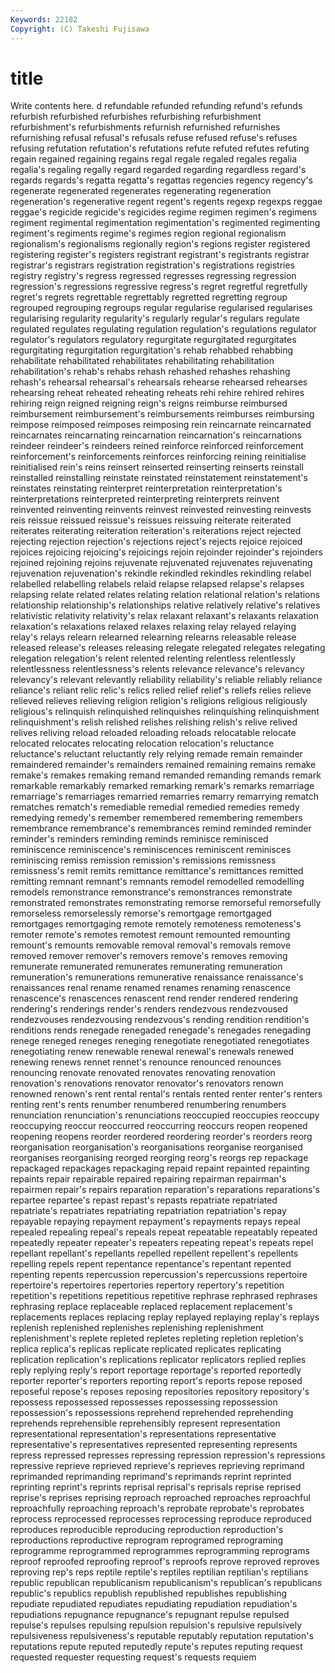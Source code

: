 ```yaml
---
Keywords: 22182 
Copyright: (C) Takeshi Fujisawa
---
```


# title

Write contents here.
d refundable refunded refunding refund's
refunds refurbish refurbished refurbishes refurbishing refurbishment refurbishment's refurbishments refurnish refurnished
refurnishes refurnishing refusal refusal's refusals refuse refused refuse's refuses refusing
refutation refutation's refutations refute refuted refutes refuting regain regained regaining
regains regal regale regaled regales regalia regalia's regaling regally regard
regarded regarding regardless regard's regards regards's regatta regatta's regattas regencies
regency regency's regenerate regenerated regenerates regenerating regeneration regeneration's regenerative regent
regent's regents regexp regexps reggae reggae's regicide regicide's regicides regime
regimen regimen's regimens regiment regimental regimentation regimentation's regimented regimenting regiment's
regiments regime's regimes region regional regionalism regionalism's regionalisms regionally region's
regions register registered registering register's registers registrant registrant's registrants registrar
registrar's registrars registration registration's registrations registries registry registry's regress regressed
regresses regressing regression regression's regressions regressive regress's regret regretful regretfully
regret's regrets regrettable regrettably regretted regretting regroup regrouped regrouping regroups
regular regularise regularised regularises regularising regularity regularity's regularly regular's regulars
regulate regulated regulates regulating regulation regulation's regulations regulator regulator's regulators
regulatory regurgitate regurgitated regurgitates regurgitating regurgitation regurgitation's rehab rehabbed rehabbing
rehabilitate rehabilitated rehabilitates rehabilitating rehabilitation rehabilitation's rehab's rehabs rehash rehashed
rehashes rehashing rehash's rehearsal rehearsal's rehearsals rehearse rehearsed rehearses rehearsing
reheat reheated reheating reheats rehi rehire rehired rehires rehiring reign
reigned reigning reign's reigns reimburse reimbursed reimbursement reimbursement's reimbursements reimburses
reimbursing reimpose reimposed reimposes reimposing rein reincarnate reincarnated reincarnates reincarnating
reincarnation reincarnation's reincarnations reindeer reindeer's reindeers reined reinforce reinforced reinforcement
reinforcement's reinforcements reinforces reinforcing reining reinitialise reinitialised rein's reins reinsert
reinserted reinserting reinserts reinstall reinstalled reinstalling reinstate reinstated reinstatement reinstatement's
reinstates reinstating reinterpret reinterpretation reinterpretation's reinterpretations reinterpreted reinterpreting reinterprets reinvent
reinvented reinventing reinvents reinvest reinvested reinvesting reinvests reis reissue reissued
reissue's reissues reissuing reiterate reiterated reiterates reiterating reiteration reiteration's reiterations
reject rejected rejecting rejection rejection's rejections reject's rejects rejoice rejoiced
rejoices rejoicing rejoicing's rejoicings rejoin rejoinder rejoinder's rejoinders rejoined rejoining
rejoins rejuvenate rejuvenated rejuvenates rejuvenating rejuvenation rejuvenation's rekindle rekindled rekindles
rekindling relabel relabelled relabelling relabels relaid relapse relapsed relapse's relapses
relapsing relate related relates relating relation relational relation's relations relationship
relationship's relationships relative relatively relative's relatives relativistic relativity relativity's relax
relaxant relaxant's relaxants relaxation relaxation's relaxations relaxed relaxes relaxing relay
relayed relaying relay's relays relearn relearned relearning relearns releasable release
released release's releases releasing relegate relegated relegates relegating relegation relegation's
relent relented relenting relentless relentlessly relentlessness relentlessness's relents relevance relevance's
relevancy relevancy's relevant relevantly reliability reliability's reliable reliably reliance reliance's
reliant relic relic's relics relied relief relief's reliefs relies relieve
relieved relieves relieving religion religion's religions religious religiously religious's relinquish
relinquished relinquishes relinquishing relinquishment relinquishment's relish relished relishes relishing relish's
relive relived relives reliving reload reloaded reloading reloads relocatable relocate
relocated relocates relocating relocation relocation's reluctance reluctance's reluctant reluctantly rely
relying remade remain remainder remaindered remainder's remainders remained remaining remains
remake remake's remakes remaking remand remanded remanding remands remark remarkable
remarkably remarked remarking remark's remarks remarriage remarriage's remarriages remarried remarries
remarry remarrying rematch rematches rematch's remediable remedial remedied remedies remedy
remedying remedy's remember remembered remembering remembers remembrance remembrance's remembrances remind
reminded reminder reminder's reminders reminding reminds reminisce reminisced reminiscence reminiscence's
reminiscences reminiscent reminisces reminiscing remiss remission remission's remissions remissness remissness's
remit remits remittance remittance's remittances remitted remitting remnant remnant's remnants
remodel remodelled remodelling remodels remonstrance remonstrance's remonstrances remonstrate remonstrated remonstrates
remonstrating remorse remorseful remorsefully remorseless remorselessly remorse's remortgage remortgaged remortgages
remortgaging remote remotely remoteness remoteness's remoter remote's remotes remotest remount
remounted remounting remount's remounts removable removal removal's removals remove removed
remover remover's removers remove's removes removing remunerate remunerated remunerates remunerating
remuneration remuneration's remunerations remunerative renaissance renaissance's renaissances renal rename renamed
renames renaming renascence renascence's renascences renascent rend render rendered rendering
rendering's renderings render's renders rendezvous rendezvoused rendezvouses rendezvousing rendezvous's rending
rendition rendition's renditions rends renegade renegaded renegade's renegades renegading renege
reneged reneges reneging renegotiate renegotiated renegotiates renegotiating renew renewable renewal
renewal's renewals renewed renewing renews rennet rennet's renounce renounced renounces
renouncing renovate renovated renovates renovating renovation renovation's renovations renovator renovator's
renovators renown renowned renown's rent rental rental's rentals rented renter
renter's renters renting rent's rents renumber renumbered renumbering renumbers renunciation
renunciation's renunciations reoccupied reoccupies reoccupy reoccupying reoccur reoccurred reoccurring reoccurs
reopen reopened reopening reopens reorder reordered reordering reorder's reorders reorg
reorganisation reorganisation's reorganisations reorganise reorganised reorganises reorganising reorged reorging reorg's
reorgs rep repackage repackaged repackages repackaging repaid repaint repainted repainting
repaints repair repairable repaired repairing repairman repairman's repairmen repair's repairs
reparation reparation's reparations reparations's repartee repartee's repast repast's repasts repatriate
repatriated repatriate's repatriates repatriating repatriation repatriation's repay repayable repaying repayment
repayment's repayments repays repeal repealed repealing repeal's repeals repeat repeatable
repeatably repeated repeatedly repeater repeater's repeaters repeating repeat's repeats repel
repellant repellant's repellants repelled repellent repellent's repellents repelling repels repent
repentance repentance's repentant repented repenting repents repercussion repercussion's repercussions repertoire
repertoire's repertoires repertories repertory repertory's repetition repetition's repetitions repetitious repetitive
rephrase rephrased rephrases rephrasing replace replaceable replaced replacement replacement's replacements
replaces replacing replay replayed replaying replay's replays replenish replenished replenishes
replenishing replenishment replenishment's replete repleted repletes repleting repletion repletion's replica
replica's replicas replicate replicated replicates replicating replication replication's replications replicator
replicators replied replies reply replying reply's report reportage reportage's reported
reportedly reporter reporter's reporters reporting report's reports repose reposed reposeful
repose's reposes reposing repositories repository repository's repossess repossessed repossesses repossessing
repossession repossession's repossessions reprehend reprehended reprehending reprehends reprehensible reprehensibly represent
representation representational representation's representations representative representative's representatives represented representing represents
repress repressed represses repressing repression repression's repressions repressive reprieve reprieved
reprieve's reprieves reprieving reprimand reprimanded reprimanding reprimand's reprimands reprint reprinted
reprinting reprint's reprints reprisal reprisal's reprisals reprise reprised reprise's reprises
reprising reproach reproached reproaches reproachful reproachfully reproaching reproach's reprobate reprobate's
reprobates reprocess reprocessed reprocesses reprocessing reproduce reproduced reproduces reproducible reproducing
reproduction reproduction's reproductions reproductive reprogram reprogramed reprograming reprogramme reprogrammed reprogrammes
reprogramming reprograms reproof reproofed reproofing reproof's reproofs reprove reproved reproves
reproving rep's reps reptile reptile's reptiles reptilian reptilian's reptilians republic
republican republicanism republicanism's republican's republicans republic's republics republish republished republishes
republishing repudiate repudiated repudiates repudiating repudiation repudiation's repudiations repugnance repugnance's
repugnant repulse repulsed repulse's repulses repulsing repulsion repulsion's repulsive repulsively
repulsiveness repulsiveness's reputable reputably reputation reputation's reputations repute reputed reputedly
repute's reputes reputing request requested requester requesting request's requests requiem
